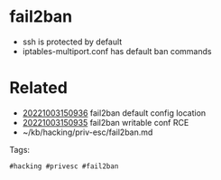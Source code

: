 # fail2ban
- ssh is protected by default
- iptables-multiport.conf has default ban commands

# Related

- [20221003150936](/zet/20221003150936/README.md) fail2ban default config location
- [20221003150935](/zet/20221003150935/README.md) fail2ban writable conf RCE
- ~/kb/hacking/priv-esc/fail2ban.md

Tags:

    #hacking #privesc #fail2ban 
